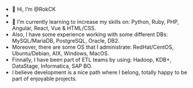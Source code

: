 - 👋 Hi, I’m @RokCK
- 
- 🌱 I’m currently learning to increase my skills on: Python, Ruby, PHP, Angular, React, Vue & HTML/CSS.
-  Also, I have some experience working with some different DBs: MySQL/MariaDB, PostgreSQL, Oracle, DB2.
-  Moreover, there are some OS that I administrate: RedHat/CentOS, Ubuntu/Debian, AIX, Windows, MacOS.
-  Finnally, I have been part of ETL teams by using: Hadoop, KDB+, DataStage, Informatica, SAP BO.
-  I believe development is a nice path where I belong, totally happy to be part of enjoyable projects.
